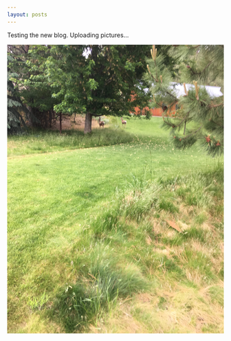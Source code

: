 ```yaml
---
layout: posts
---
```

Testing the new blog.  Uploading pictures...


![Picture of the Day](/assets/test.jpg)

